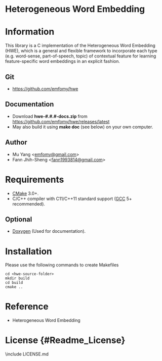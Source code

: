 # Heterogeneous Word Embedding

# Information

This library is a C implementation of the Heterogeneous Word Embedding (HWE), which is a general and flexible framework to incorporate each type (e.g. word-sense, part-of-speech, topic) of contextual feature for learning feature-specific word embeddings in an explicit fashion.

## Git
* https://github.com/emfomy/hwe

## Documentation
* Download **hwe-#.#.#-docs.zip** from https://github.com/emfomy/hwe/releases/latest
* May also build it using **make doc** (see below) on your own computer.

## Author
* Mu Yang <<emfomy@gmail.com>>
* Fann Jhih-Sheng <<fann1993814@gmail.com>>

# Requirements

* [CMake](https://cmake.org) 3.0+.
* C/C++ compiler with C11/C++11 standard support ([GCC](https://gcc.gnu.org) 5+ recommended).

## Optional
* [Doxygen](http://www.stack.nl/~dimitri/doxygen/) (Used for documentation).

# Installation

Please use the following commands to create Makefiles

```
cd <hwe-source-folder>
mkdir build
cd build
cmake ..
```

# Reference

* Heterogeneous Word Embedding

# License {#Readme_License}
\include LICENSE.md
